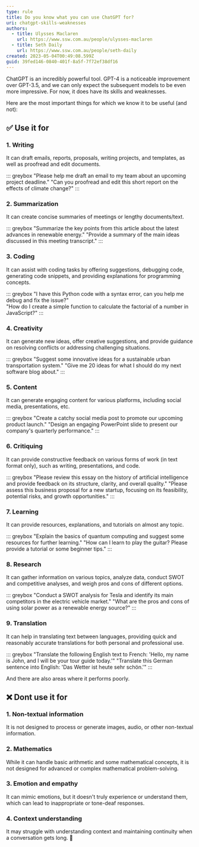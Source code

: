 ```yaml
---
type: rule
title: Do you know what you can use ChatGPT for?
uri: chatgpt-skills-weaknesses
authors:
  - title: Ulysses Maclaren
    url: https://www.ssw.com.au/people/ulysses-maclaren
  - title: Seth Daily
    url: https://www.ssw.com.au/people/seth-daily
created: 2023-05-04T00:49:08.599Z
guid: 39fed146-0840-401f-8a5f-7f72ef38df16
---
```


ChatGPT is an incredibly powerful tool. GPT-4 is a noticeable improvement over GPT-3.5, and we can only expect the subsequent models to be even more impressive. For now, it does have its skills and weaknesses. 

Here are the most important things for which we know it to be useful (and not):

<!--endintro-->

## ✅ Use it for

### 1. Writing

It can draft emails, reports, proposals, writing projects, and templates, as well as proofread and edit documents.


::: greybox
"Please help me draft an email to my team about an upcoming project deadline."
"Can you proofread and edit this short report on the effects of climate change?"
:::


### 2. Summarization

It can create concise summaries of meetings or lengthy documents/text.


::: greybox
"Summarize the key points from this article about the latest advances in renewable energy."
"Provide a summary of the main ideas discussed in this meeting transcript."
:::


### 3. Coding

It can assist with coding tasks by offering suggestions, debugging code, generating code snippets, and providing explanations for programming concepts.


::: greybox
"I have this Python code with a syntax error, can you help me debug and fix the issue?"\
"How do I create a simple function to calculate the factorial of a number in JavaScript?"
:::


### 4. Creativity

It can generate new ideas, offer creative suggestions, and provide guidance on resolving conflicts or addressing challenging situations.


::: greybox
"Suggest some innovative ideas for a sustainable urban transportation system."
"Give me 20 ideas for what I should do my next software blog about."
:::


### 5. Content

It can generate engaging content for various platforms, including social media, presentations, etc.


::: greybox
"Create a catchy social media post to promote our upcoming product launch."
"Design an engaging PowerPoint slide to present our company's quarterly performance."
:::


### 6. Critiquing

It can provide constructive feedback on various forms of work (in text format only), such as writing, presentations, and code.


::: greybox
"Please review this essay on the history of artificial intelligence and provide feedback on its structure, clarity, and overall quality."
"Please assess this business proposal for a new startup, focusing on its feasibility, potential risks, and growth opportunities."
:::


### 7. Learning

It can provide resources, explanations, and tutorials on almost any topic.


::: greybox
"Explain the basics of quantum computing and suggest some resources for further learning."
"How can I learn to play the guitar? Please provide a tutorial or some beginner tips."
:::


### 8. Research

It can gather information on various topics, analyze data, conduct SWOT and competitive analyses, and weigh pros and cons of different options.


::: greybox
"Conduct a SWOT analysis for Tesla and identify its main competitors in the electric vehicle market."
"What are the pros and cons of using solar power as a renewable energy source?"
:::


### 9. Translation

It can help in translating text between languages, providing quick and reasonably accurate translations for both personal and professional use.


::: greybox
"Translate the following English text to French: 'Hello, my name is John, and I will be your tour guide today.'"
"Translate this German sentence into English: 'Das Wetter ist heute sehr schön.'"
:::


And there are also areas where it performs poorly.

## ❌ Dont use it for

### 1. Non-textual information

It is not designed to process or generate images, audio, or other non-textual information.

### 2. Mathematics

While it can handle basic arithmetic and some mathematical concepts, it is not designed for advanced or complex mathematical problem-solving.

### 3. Emotion and empathy

It can mimic emotions, but it doesn't truly experience or understand them, which can lead to inappropriate or tone-deaf responses.

### 4. Context understanding

It may struggle with understanding context and maintaining continuity when a conversation gets long. 🤖
